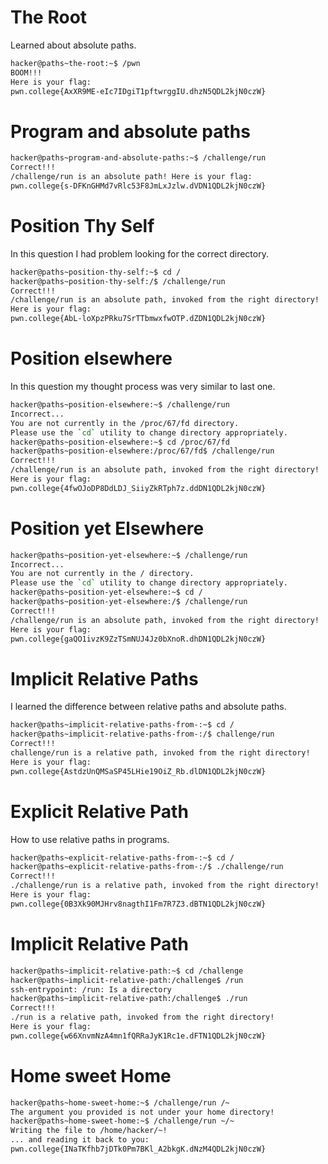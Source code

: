 # The Root
Learned about absolute paths.
~~~bash
hacker@paths~the-root:~$ /pwn
BOOM!!!
Here is your flag:
pwn.college{AxXR9ME-eIc7IDgiT1pftwrggIU.dhzN5QDL2kjN0czW}
~~~
# Program and absolute paths

~~~bash
hacker@paths~program-and-absolute-paths:~$ /challenge/run
Correct!!!
/challenge/run is an absolute path! Here is your flag:
pwn.college{s-DFKnGHMd7vRlc53F8JmLxJzlw.dVDN1QDL2kjN0czW}
~~~
# Position Thy Self
In this question I had problem looking for the correct directory.
~~~bash
hacker@paths~position-thy-self:~$ cd /
hacker@paths~position-thy-self:/$ /challenge/run
Correct!!!
/challenge/run is an absolute path, invoked from the right directory!
Here is your flag:
pwn.college{AbL-loXpzPRku7SrTTbmwxfwOTP.dZDN1QDL2kjN0czW}
~~~
# Position elsewhere
In this question my thought process was very similar to last one.
~~~bash
hacker@paths~position-elsewhere:~$ /challenge/run
Incorrect...
You are not currently in the /proc/67/fd directory.
Please use the `cd` utility to change directory appropriately.
hacker@paths~position-elsewhere:~$ cd /proc/67/fd
hacker@paths~position-elsewhere:/proc/67/fd$ /challenge/run
Correct!!!
/challenge/run is an absolute path, invoked from the right directory!
Here is your flag:
pwn.college{4fwOJoDP8DdLDJ_SiiyZkRTph7z.ddDN1QDL2kjN0czW}
~~~
# Position yet Elsewhere

~~~bash
hacker@paths~position-yet-elsewhere:~$ /challenge/run
Incorrect...
You are not currently in the / directory.
Please use the `cd` utility to change directory appropriately.
hacker@paths~position-yet-elsewhere:~$ cd /
hacker@paths~position-yet-elsewhere:/$ /challenge/run
Correct!!!
/challenge/run is an absolute path, invoked from the right directory!
Here is your flag:
pwn.college{gaQO1ivzK9ZzTSmNUJ4Jz0bXnoR.dhDN1QDL2kjN0czW}
~~~
# Implicit Relative Paths
I learned the difference between relative paths and absolute paths.
~~~bash
hacker@paths~implicit-relative-paths-from-:~$ cd /
hacker@paths~implicit-relative-paths-from-:/$ challenge/run
Correct!!!
challenge/run is a relative path, invoked from the right directory!
Here is your flag:
pwn.college{AstdzUnQMSaSP45LHie19OiZ_Rb.dlDN1QDL2kjN0czW}
~~~
# Explicit Relative Path
How to use relative paths in programs.
~~~bash
hacker@paths~explicit-relative-paths-from-:~$ cd /
hacker@paths~explicit-relative-paths-from-:/$ ./challenge/run
Correct!!!
./challenge/run is a relative path, invoked from the right directory!
Here is your flag:
pwn.college{0B3Xk90MJHrv8nagthI1Fm7R7Z3.dBTN1QDL2kjN0czW}
~~~
# Implicit Relative Path

~~~bash
hacker@paths~implicit-relative-path:~$ cd /challenge
hacker@paths~implicit-relative-path:/challenge$ /run
ssh-entrypoint: /run: Is a directory
hacker@paths~implicit-relative-path:/challenge$ ./run
Correct!!!
./run is a relative path, invoked from the right directory!
Here is your flag:
pwn.college{w66XnvmNzA4mn1fQRRaJyK1Rc1e.dFTN1QDL2kjN0czW}
~~~
# Home sweet Home

~~~bash
hacker@paths~home-sweet-home:~$ /challenge/run /~
The argument you provided is not under your home directory!
hacker@paths~home-sweet-home:~$ /challenge/run ~/~
Writing the file to /home/hacker/~!
... and reading it back to you:
pwn.college{INaTKfhb7jDTk0Pm7BKl_A2bkgK.dNzM4QDL2kjN0czW}
~~~

